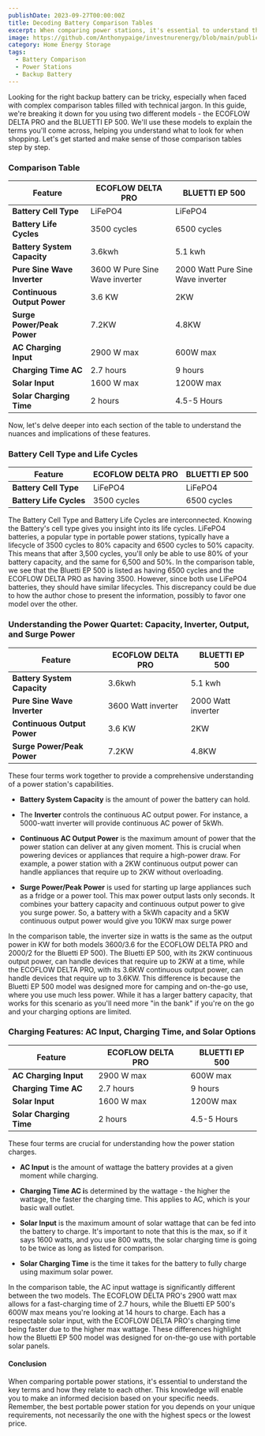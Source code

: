 ```yaml
---
publishDate: 2023-09-27T00:00:00Z
title: Decoding Battery Comparison Tables
excerpt: When comparing power stations, it's essential to understand the key terms and how they relate to each other. This knowledge will enable you to make an informed decision based on your specific needs.
image: https://github.com/Anthonypaige/investnurenergy/blob/main/public/images/cover-art/HES-3-cover-art.jpg?raw=true
category: Home Energy Storage
tags:
  - Battery Comparison
  - Power Stations
  - Backup Battery
---
```


Looking for the right backup battery can be tricky, especially when faced with complex comparison tables filled with technical jargon. In this guide, we're breaking it down for you using two different models - the ECOFLOW DELTA PRO and the BLUETTI EP 500. We'll use these models to explain the terms you'll come across, helping you understand what to look for when shopping. Let's get started and make sense of those comparison tables step by step.

### **Comparison Table**

| Feature                     | ECOFLOW DELTA PRO              | BLUETTI EP 500                    |
| --------------------------- | ------------------------------ | --------------------------------- |
| **Battery Cell Type**       | LiFePO4                        | LiFePO4                           |
| **Battery Life Cycles**     | 3500 cycles                    | 6500 cycles                       |
| **Battery System Capacity** | 3.6kwh                         | 5.1 kwh                           |
| **Pure Sine Wave Inverter** | 3600 W Pure Sine Wave inverter | 2000 Watt Pure Sine Wave inverter |
| **Continuous Output Power** | 3.6 KW                         | 2KW                               |
| **Surge Power/Peak Power**  | 7.2KW                          | 4.8KW                             |
| **AC Charging Input**       | 2900 W max                     | 600W max                          |
| **Charging Time AC**        | 2.7 hours                      | 9 hours                           |
| **Solar Input**             | 1600 W max                     | 1200W max                         |
| **Solar Charging Time**     | 2 hours                        | 4.5-5 Hours                       |

Now, let's delve deeper into each section of the table to understand the nuances and implications of these features.

### **Battery Cell Type and Life Cycles**

| Feature                 | ECOFLOW DELTA PRO | BLUETTI EP 500 |
| ----------------------- | ----------------- | -------------- |
| **Battery Cell Type**   | LiFePO4           | LiFePO4        |
| **Battery Life Cycles** | 3500 cycles       | 6500 cycles    |

The Battery Cell Type and Battery Life Cycles are interconnected. Knowing the Battery's cell type gives you insight into its life cycles. LiFePO4 batteries, a popular type in portable power stations, typically have a lifecycle of 3500 cycles to 80% capacity and 6500 cycles to 50% capacity. This means that after 3,500 cycles, you'll only be able to use 80% of your battery capacity, and the same for 6,500 and 50%. In the comparison table, we see that the Bluetti EP 500 is listed as having 6500 cycles and the ECOFLOW DELTA PRO as having 3500. However, since both use LiFePO4 batteries, they should have similar lifecycles. This discrepancy could be due to how the author chose to present the information, possibly to favor one model over the other.

### **Understanding the Power Quartet: Capacity, Inverter, Output, and Surge Power**

| Feature                     | ECOFLOW DELTA PRO  | BLUETTI EP 500     |
| --------------------------- | ------------------ | ------------------ |
| **Battery System Capacity** | 3.6kwh             | 5.1 kwh            |
| **Pure Sine Wave Inverter** | 3600 Watt inverter | 2000 Watt inverter |
| **Continuous Output Power** | 3.6 KW             | 2KW                |
| **Surge Power/Peak Power**  | 7.2KW              | 4.8KW              |

These four terms work together to provide a comprehensive understanding of a power station's capabilities.

- **Battery System Capacity** is the amount of power the battery can hold.

- The **Inverter** controls the continuous AC output power. For instance, a 5000-watt inverter will provide continuous AC power of 5kWh.

- **Continuous AC Output Power** is the maximum amount of power that the power station can deliver at any given moment. This is crucial when powering devices or appliances that require a high-power draw. For example, a power station with a 2KW continuous output power can handle appliances that require up to 2KW without overloading.

- **Surge Power/Peak Power** is used for starting up large appliances such as a fridge or a power tool. This max power output lasts only seconds. It combines your battery capacity and continuous output power to give you surge power. So, a battery with a 5kWh capacity and a 5KW continuous output power would give you 10KW max surge power

In the comparison table, the inverter size in watts is the same as the output power in KW for both models 3600/3.6 for the ECOFLOW DELTA PRO and 2000/2 for the Bluetti EP 500). The Bluetti EP 500, with its 2KW continuous output power, can handle devices that require up to 2KW at a time, while the ECOFLOW DELTA PRO, with its 3.6KW continuous output power, can handle devices that require up to 3.6KW. This difference is because the Bluetti EP 500 model was designed more for camping and on-the-go use, where you use much less power. While it has a larger battery capacity, that works for this scenario as you'll need more "in the bank" if you're on the go and your charging options are limited.

### **Charging Features: AC Input, Charging Time, and Solar Options**

| Feature                 | ECOFLOW DELTA PRO | BLUETTI EP 500 |
| ----------------------- | ----------------- | -------------- |
| **AC Charging Input**   | 2900 W max        | 600W max       |
| **Charging Time AC**    | 2.7 hours         | 9 hours        |
| **Solar Input**         | 1600 W max        | 1200W max      |
| **Solar Charging Time** | 2 hours           | 4.5-5 Hours    |

These four terms are crucial for understanding how the power station charges.

- **AC Input** is the amount of wattage the battery provides at a given moment while charging.

- **Charging Time AC i**s determined by the wattage - the higher the wattage, the faster the charging time. This applies to AC, which is your basic wall outlet.

- **Solar Input** is the maximum amount of solar wattage that can be fed into the battery to charge. It's important to note that this is the max, so if it says 1600 watts, and you use 800 watts, the solar charging time is going to be twice as long as listed for comparison.

- **Solar Charging Time** is the time it takes for the battery to fully charge using maximum solar power.

In the comparison table, the AC input wattage is significantly different between the two models. The ECOFLOW DELTA PRO's 2900 watt max allows for a fast-charging time of 2.7 hours, while the Bluetti EP 500's 600W max means you're looking at 14 hours to charge. Each has a respectable solar input, with the ECOFLOW DELTA PRO's charging time being faster due to the higher max wattage. These differences highlight how the Bluetti EP 500 model was designed for on-the-go use with portable solar panels.

#### **Conclusion**

When comparing portable power stations, it's essential to understand the key terms and how they relate to each other. This knowledge will enable you to make an informed decision based on your specific needs. Remember, the best portable power station for you depends on your unique requirements, not necessarily the one with the highest specs or the lowest price.
